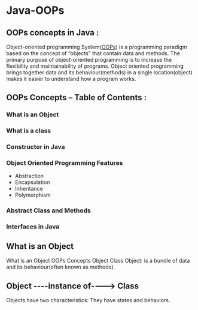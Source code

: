 # Java-OOPs

## OOPs concepts in Java :
Object-oriented programming System([OOPs](https://beginnersbook.com/2013/04/oops-concepts/)) is a programming paradigm based on the concept of “objects” that contain data and methods. The primary purpose of object-oriented programming is to increase the flexibility and maintainability of programs. Object oriented programming brings together data and its behaviour(methods) in a single location(object) makes it easier to understand how a program works.

## OOPs Concepts – Table of Contents :

### What is an Object
### What is a class
### Constructor in Java
### Object Oriented Programming Features
  -  Abstraction
  -  Encapsulation
  -  Inheritance
  -  Polymorphism
### Abstract Class and Methods
### Interfaces in Java


## What is an Object
What is an Object
OOPs Concepts Object Class
Object: is a bundle of data and its behaviour(often known as methods).

## Object     ----instance of----> Class 

Objects have two characteristics: They have states and behaviors.
